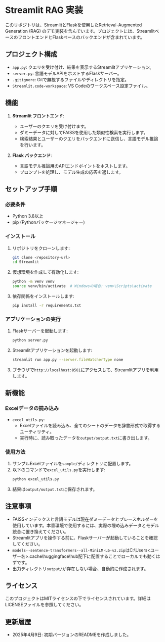 # Streamlit RAG 実装

このリポジトリは、StreamlitとFlaskを使用したRetrieval-Augmented Generation (RAG) のデモ実装を含んでいます。プロジェクトには、StreamlitベースのフロントエンドとFlaskベースのバックエンドが含まれています。

## プロジェクト構成

- `app.py`: クエリを受け付け、結果を表示するStreamlitアプリケーション。
- `server.py`: 言語モデルAPIをホストするFlaskサーバー。
- `.gitignore`: Gitで無視するファイルやディレクトリを指定。
- `Streamlit.code-workspace`: VS Codeのワークスペース設定ファイル。

## 機能

1. **Streamlit フロントエンド**:
   - ユーザーのクエリを受け付けます。
   - ダミーデータに対してFAISSを使用した類似性検索を実行します。
   - 検索結果とユーザーのクエリをバックエンドに送信し、言語モデル推論を行います。

2. **Flask バックエンド**:
   - 言語モデル推論用のAPIエンドポイントをホストします。
   - プロンプトを処理し、モデル生成の応答を返します。

## セットアップ手順

### 必要条件

- Python 3.8以上
- pip (Pythonパッケージマネージャー)

### インストール

1. リポジトリをクローンします:
   ```bash
   git clone <repository-url>
   cd Streamlit
   ```

2. 仮想環境を作成して有効化します:
   ```bash
   python -m venv venv
   source venv/bin/activate  # Windowsの場合: venv\Scripts\activate
   ```

3. 依存関係をインストールします:
   ```bash
   pip install -r requirements.txt
   ```

### アプリケーションの実行

1. Flaskサーバーを起動します:
   ```bash
   python server.py
   ```

2. Streamlitアプリケーションを起動します:
   ```bash
   streamlit run app.py --server.fileWatcherType none
   ```

3. ブラウザで`http://localhost:8501`にアクセスして、Streamlitアプリを利用します。

## 新機能

### Excelデータの読み込み

- `excel_utils.py`:
  - Excelファイルを読み込み、全てのシートのデータを辞書形式で取得するユーティリティ。
  - 実行時に、読み取ったデータを`output/output.txt`に書き出します。

### 使用方法

1. サンプルExcelファイルを`sample/`ディレクトリに配置します。
2. 以下のコマンドで`excel_utils.py`を実行します:
   ```bash
   python excel_utils.py
   ```
3. 結果は`output/output.txt`に保存されます。

## 注意事項

- FAISSインデックスと言語モデルは現在ダミーデータとプレースホルダーを使用しています。本番環境で使用するには、実際の埋め込みデータとモデル統合に置き換えてください。
- Streamlitアプリを操作する前に、Flaskサーバーが起動していることを確認してください。
- `models--sentence-transformers--all-MiniLM-L6-v2.zip`はC:\Users\<ユーザー名>\.cache\huggingface\hub配下に配置することでローカルでも動くはずです。
- 出力ディレクトリ`output/`が存在しない場合、自動的に作成されます。

## ライセンス

このプロジェクトはMITライセンスの下でライセンスされています。詳細はLICENSEファイルを参照してください。

## 更新履歴

- 2025年4月9日: 初期バージョンのREADMEを作成しました。